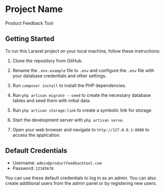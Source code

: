 # Project Name
Product Feedback Tool

## Getting Started

To run this Laravel project on your local machine, follow these instructions:

1. Clone the repository from GitHub.

2. Rename the `.env.example` file to `.env` and configure the `.env` file with your database credentials and other settings.

3. Run `composer install` to install the PHP dependencies.

4. Run `php artisan migrate --seed` to create the necessary database tables and seed them with initial data.

5. Run `php artisan storage:link` to create a symbolic link for storage.

6. Start the development server with `php artisan serve`.

7. Open your web browser and navigate to `http://127.0.0.1:8000` to access the application.

## Default Credentials

- Username: `admin@productfeedbacktool.com`
- Password: `12345678`

You can use these default credentials to log in as an admin. You can also create additional users from the admin panel or by registering new users.
